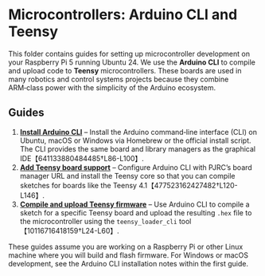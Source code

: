 # Microcontrollers: Arduino CLI and Teensy

This folder contains guides for setting up microcontroller development on your Raspberry Pi 5 running Ubuntu 24.  We use the **Arduino CLI** to compile and upload code to **Teensy** microcontrollers.  These boards are used in many robotics and control systems projects because they combine ARM‑class power with the simplicity of the Arduino ecosystem.

## Guides

1. **[Install Arduino CLI](01-arduino-cli-install.md)** – Install the Arduino command‑line interface (CLI) on Ubuntu, macOS or Windows via Homebrew or the official install script.  The CLI provides the same board and library managers as the graphical IDE【641133880484485†L86-L100】.
2. **[Add Teensy board support](02-teensy-board-support.md)** – Configure Arduino CLI with PJRC’s board manager URL and install the Teensy core so that you can compile sketches for boards like the Teensy 4.1【477523162427482†L120-L146】.
3. **[Compile and upload Teensy firmware](03-compile-upload-teensy.md)** – Use Arduino CLI to compile a sketch for a specific Teensy board and upload the resulting `.hex` file to the microcontroller using the `teensy_loader_cli` tool【10116716418159†L24-L60】.

These guides assume you are working on a Raspberry Pi or other Linux machine where you will build and flash firmware.  For Windows or macOS development, see the Arduino CLI installation notes within the first guide.